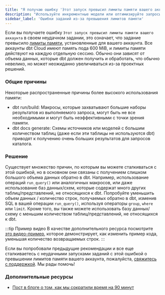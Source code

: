 ```yaml
---
title: "Я получаю ошибку 'Этот запуск превысил лимиты памяти вашего аккаунта' в своем неудачном задании"
description: "Используйте инкрементные модели или оптимизируйте запросы для устранения ошибок заданий из-за превышения лимитов памяти."
sidebar_label: 'Ошибки заданий из-за превышения лимитов памяти'
---
```


Если вы получаете ошибку `Этот запуск превысил лимиты памяти вашего аккаунта` в своем неудачном задании, это означает, что задание превысило [лимиты памяти](/docs/deploy/job-scheduler#job-memory), установленные для вашего аккаунта. Все аккаунты dbt Cloud имеют память пода 600 MiB, и лимиты памяти действуют на каждую отдельную сессию. Обычно они зависят от объема данных, которые dbt должен получить и обработать, что обычно невелико, но может неожиданно увеличиваться из-за проектных решений.

### Общие причины

Некоторые распространенные причины более высокого использования памяти:

- dbt run/build: Макросы, которые захватывают большие наборы результатов из выполняемого запроса, могут быть не все необходимыми и могут быть неэффективными с точки зрения памяти.
- dbt docs generate: Схемы источников или моделей с большим количеством таблиц (даже если эти таблицы не используются dbt) приводят к получению очень больших результатов для запросов каталога.

### Решение

Существует множество причин, по которым вы можете сталкиваться с этой ошибкой, но в основном они связаны с получением слишком большого объема данных обратно в dbt. Например, использование операций `run_query()` или аналогичных макросов, или даже использование баз данных/схем, которые содержат много других таблиц/представлений, не относящихся к dbt. Попробуйте уменьшить объем данных / количество строк, получаемых обратно в dbt, изменив SQL в вашей операции `run_query()`, используя операторы `group`, `where` или `limit`. Кроме того, вы также можете использовать базу данных/схему с меньшим количеством таблиц/представлений, не относящихся к dbt.

:::tip Пример видео
В качестве дополнительного ресурса посмотрите [это видео-пример](https://www.youtube.com/watch?v=sTqzNaFXiZ8), которое демонстрирует, как изменить пример кода, уменьшая количество возвращаемых строк.
:::

Если вы попробовали предыдущие рекомендации и все еще сталкиваетесь с неудачными запусками заданий с этой ошибкой о превышении лимитов памяти вашего аккаунта, пожалуйста, [свяжитесь с поддержкой](mailto:support@getdbt.com). Мы рады помочь!

### Дополнительные ресурсы
- [Пост в блоге о том, как мы сократили время на 90 минут](https://docs.getdbt.com/blog/how-we-shaved-90-minutes-off-model)
